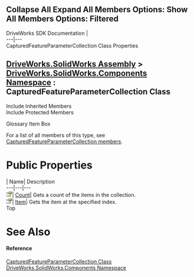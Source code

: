 Collapse All Expand All Members Options: Show All  Members Options: Filtered   
---  
DriveWorks SDK Documentation  |   
---|---  
CapturedFeatureParameterCollection Class Properties   
  
[DriveWorks.SolidWorks Assembly](topic13342.md) > [DriveWorks.SolidWorks.Components Namespace](topic13925.md) : CapturedFeatureParameterCollection Class  
---  
  
Include Inherited Members    
Include Protected Members    


Glossary Item Box

For a list of all members of this type, see [CapturedFeatureParameterCollection members](topic14226.md).

# Public Properties

| Name| Description  
---|---|---  
![Public Property](dotnetimages/publicProperty.gif)| [Count](topic14238.md)| Gets a count of the items in the collection.   
![Public Property](dotnetimages/publicProperty.gif)| [Item](topic14239.md)| Gets the item at the specified index.   
Top

# See Also

#### Reference

[CapturedFeatureParameterCollection Class](topic14225.md)   
[DriveWorks.SolidWorks.Components Namespace](topic13925.md)


